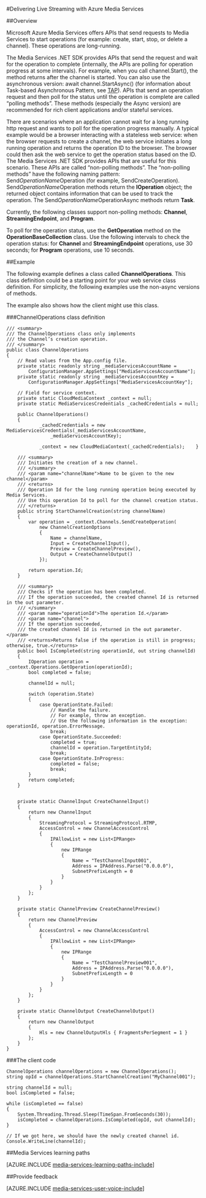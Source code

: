 <properties 
	pageTitle="Polling Long-Running Operations" 
	description="This topic shows how to poll long-running operations." 
	services="media-services" 
	documentationCenter="" 
	authors="juliako" 
	manager="dwrede" 
	editor=""/>

<tags 
	ms.service="media-services" 
	ms.workload="media" 
	ms.tgt_pltfrm="na" 
	ms.devlang="na" 
	ms.topic="article" 
	ms.date="09/07/2015"
	ms.author="juliako"/>


#Delivering Live Streaming with Azure Media Services

##Overview

Microsoft Azure Media Services offers APIs that send requests to Media Services to start operations (for example: create, start, stop, or delete a channel). These operations are long-running.

The Media Services .NET SDK provides APIs that send the request and wait for the operation to complete (internally, the APIs are polling for operation progress at some intervals). For example, when you call channel.Start(), the method returns after the channel is started. You can also use the asynchronous version: await channel.StartAsync() (for information about Task-based Asynchronous Pattern, see [TAP](https://msdn.microsoft.com/library/hh873175(v=vs.110).aspx)). APIs that send an operation request and then poll for the status until the operation is complete are called “polling methods”. These methods (especially the Async version) are recommended for rich client applications and/or stateful services.

There are scenarios where an application cannot wait for a long running http request and wants to poll for the operation progress manually. A typical example would be a browser interacting with a stateless web service: when the browser requests to create a channel, the web service initiates a long running operation and returns the operation ID to the browser. The browser could then ask the web service to get the operation status based on the ID. The Media Services .NET SDK provides APIs that are useful for this scenario. These APIs are called “non-polling methods”.
The “non-polling methods” have the following naming pattern: Send*OperationName*Operation (for example, SendCreateOperation). Send*OperationName*Operation methods return the **IOperation** object; the returned object contains information that can be used to track the operation. The Send*OperationName*OperationAsync methods return **Task<IOperation>**.

Currently, the following classes support non-polling methods:  **Channel**, **StreamingEndpoint**, and **Program**.

To poll for the operation status, use the **GetOperation** method on the **OperationBaseCollection** class. Use the following intervals to check the operation status: for **Channel** and **StreamingEndpoint** operations, use 30 seconds; for **Program** operations, use 10 seconds.


##Example

The following example defines a class called **ChannelOperations**. This class definition could be a starting point for your web service class definition. For simplicity, the following examples use the non-async versions of methods.

The example also shows how the client might use this class.

###ChannelOperations class definition

	/// <summary> 
	/// The ChannelOperations class only implements 
	/// the Channel’s creation operation. 
	/// </summary> 
	public class ChannelOperations
	{
	    // Read values from the App.config file.
	    private static readonly string _mediaServicesAccountName =
	        ConfigurationManager.AppSettings["MediaServicesAccountName"];
	    private static readonly string _mediaServicesAccountKey =
	        ConfigurationManager.AppSettings["MediaServicesAccountKey"];
	
	    // Field for service context.
	    private static CloudMediaContext _context = null;
	    private static MediaServicesCredentials _cachedCredentials = null;
	
	    public ChannelOperations()
	    {
	            _cachedCredentials = new MediaServicesCredentials(_mediaServicesAccountName,
	                _mediaServicesAccountKey);
	
	            _context = new CloudMediaContext(_cachedCredentials);    }
	
	    /// <summary>  
	    /// Initiates the creation of a new channel.  
	    /// </summary>  
	    /// <param name="channelName">Name to be given to the new channel</param>  
	    /// <returns>  
	    /// Operation Id for the long running operation being executed by Media Services. 
	    /// Use this operation Id to poll for the channel creation status. 
	    /// </returns> 
	    public string StartChannelCreation(string channelName)
	    {
	        var operation = _context.Channels.SendCreateOperation(
	            new ChannelCreationOptions
	            {
	                Name = channelName,
	                Input = CreateChannelInput(),
	                Preview = CreateChannelPreview(),
	                Output = CreateChannelOutput()
	            });
	
	        return operation.Id;
	    }
	
	    /// <summary> 
	    /// Checks if the operation has been completed. 
	    /// If the operation succeeded, the created channel Id is returned in the out parameter.
	    /// </summary> 
	    /// <param name="operationId">The operation Id.</param> 
	    /// <param name="channel">
	    /// If the operation succeeded, 
	    /// the created channel Id is returned in the out parameter.</param>
	    /// <returns>Returns false if the operation is still in progress; otherwise, true.</returns> 
	    public bool IsCompleted(string operationId, out string channelId)
	    {
	        IOperation operation = _context.Operations.GetOperation(operationId);
	        bool completed = false;
	
	        channelId = null;
	
	        switch (operation.State)
	        {
	            case OperationState.Failed:
	                // Handle the failure. 
	                // For example, throw an exception. 
					// Use the following information in the exception: operationId, operation.ErrorMessage.
	                break;
	            case OperationState.Succeeded:
	                completed = true;
	                channelId = operation.TargetEntityId;
	                break;
	            case OperationState.InProgress:
	                completed = false;
	                break;
	        }
	        return completed;
	    }
	
	
	    private static ChannelInput CreateChannelInput()
	    {
	        return new ChannelInput
	        {
	            StreamingProtocol = StreamingProtocol.RTMP,
	            AccessControl = new ChannelAccessControl
	            {
	                IPAllowList = new List<IPRange>
	                {
	                    new IPRange
	                    {
	                        Name = "TestChannelInput001",
	                        Address = IPAddress.Parse("0.0.0.0"),
	                        SubnetPrefixLength = 0
	                    }
	                }
	            }
	        };
	    }
	
	    private static ChannelPreview CreateChannelPreview()
	    {
	        return new ChannelPreview
	        {
	            AccessControl = new ChannelAccessControl
	            {
	                IPAllowList = new List<IPRange>
	                {
	                    new IPRange
	                    {
	                        Name = "TestChannelPreview001",
	                        Address = IPAddress.Parse("0.0.0.0"),
	                        SubnetPrefixLength = 0
	                    }
	                }
	            }
	        };
	    }
	
	    private static ChannelOutput CreateChannelOutput()
	    {
	        return new ChannelOutput
	        {
	            Hls = new ChannelOutputHls { FragmentsPerSegment = 1 }
	        };
	    }
	}

###The client code

	ChannelOperations channelOperations = new ChannelOperations();
	string opId = channelOperations.StartChannelCreation("MyChannel001");
	
	string channelId = null;
	bool isCompleted = false;
	
	while (isCompleted == false)
	{
	    System.Threading.Thread.Sleep(TimeSpan.FromSeconds(30));
	    isCompleted = channelOperations.IsCompleted(opId, out channelId);
	}
	
	// If we got here, we should have the newly created channel id.
	Console.WriteLine(channelId);
 


##Media Services learning paths

[AZURE.INCLUDE [media-services-learning-paths-include](../../includes/media-services-learning-paths-include.md)]

##Provide feedback

[AZURE.INCLUDE [media-services-user-voice-include](../../includes/media-services-user-voice-include.md)]
